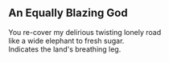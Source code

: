 An Equally Blazing God
----------------------
You re-cover my delirious twisting lonely road  
like a wide elephant to fresh sugar.  
Indicates the land's breathing leg.  
